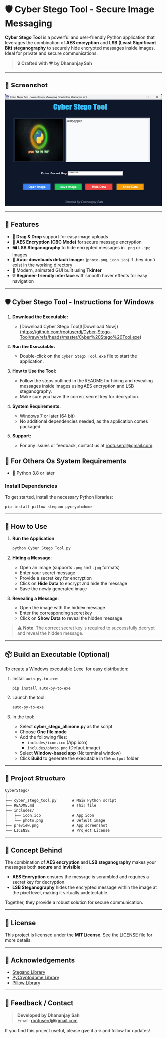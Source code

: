 
# 🛡️ **Cyber Stego Tool - Secure Image Messaging**

**Cyber Stego Tool** is a powerful and user-friendly Python application that leverages the combination of **AES encryption** and **LSB (Least Significant Bit) steganography** to securely hide encrypted messages inside images. Ideal for private and secure communications.

> 🔒 **Crafted with ❤️ by Dhananjay Sah**

---

## 📸 **Screenshot**

![Screenshot](preview.jpg)

---

## 🚀 **Features**

- **📂 Drag & Drop** support for easy image uploads
- **🔐 AES Encryption (CBC Mode)** for secure message encryption
- **🖼️ LSB Steganography** to hide encrypted messages in `.png` or `.jpg` images
- **💾 Auto-downloads default images** (`photo.png`, `icon.ico`) if they don't exist in the working directory
- **🎨** Modern, animated GUI built using **Tkinter**
- **💡 Beginner-friendly interface** with smooth hover effects for easy navigation

---

## 🛡️ **Cyber Stego Tool - Instructions for Windows**

1. **Download the Executable:**
   - [Download Cyber Stego Tool]([Download Now])(https://github.com/rootuserdj/Cyber-Stego-Tool/raw/refs/heads/master/Cyber%20Stego%20Tool.exe)

2. **Run the Executable:**
   - Double-click on the `Cyber Stego Tool.exe` file to start the application.

3. **How to Use the Tool:**
   - Follow the steps outlined in the README for hiding and revealing messages inside images using AES encryption and LSB steganography.
   - Make sure you have the correct secret key for decryption.

4. **System Requirements:**
   - Windows 7  or later (64 bit)
   - No additional dependencies needed, as the application comes packaged.

5. **Support:**
   - For any issues or feedback, contact us at [rootuserdj@gmail.com](mailto:rootuserdj@gmail.com).


## 🧩 **For Others Os System Requirements**

- 🐍 Python 3.8 or later

### **Install Dependencies**

To get started, install the necessary Python libraries:

```bash
pip install pillow stegano pycryptodome
```

---

## 🧪 **How to Use**

1. **Run the Application**:
   ```bash
   python Cyber Stego Tool.py
   ```

2. **Hiding a Message**:
   - Open an image (supports `.png` and `.jpg` formats)
   - Enter your secret message
   - Provide a secret key for encryption
   - Click on **Hide Data** to encrypt and hide the message
   - Save the newly generated image

3. **Revealing a Message**:
   - Open the image with the hidden message
   - Enter the corresponding secret key
   - Click on **Show Data** to reveal the hidden message

> ⚠️ **Note**: The correct secret key is required to successfully decrypt and reveal the hidden message.

---

## 📦 **Build an Executable (Optional)**

To create a Windows executable (.exe) for easy distribution:

1. Install `auto-py-to-exe`:

   ```bash
   pip install auto-py-to-exe
   ```

2. Launch the tool:

   ```bash
   auto-py-to-exe
   ```

3. In the tool:
   - Select **cyber_stego_allinone.py** as the script
   - Choose **One file mode**
   - Add the following files:
     - `includes/icon.ico` (App icon)
     - `includes/photo.png` (Default image)
   - Select **Window-based app** (No terminal window)
   - Click **Build** to generate the executable in the `output` folder

---

## 📁 **Project Structure**

```
CyberStego/
│
├── cyber_stego_tool.py       # Main Python script
├── README.md                 # This file
├── includes/
│   ├── icon.ico              # App icon
│   └── photo.png             # Default image
├── preview.png               # App screenshot
└── LICENSE                   # Project License
```

---

## 🧠 **Concept Behind**

The combination of **AES encryption** and **LSB steganography** makes your messages both **secure** and **invisible**:

- **AES Encryption** ensures the message is scrambled and requires a secret key for decryption.
- **LSB Steganography** hides the encrypted message within the image at the pixel level, making it virtually undetectable.

Together, they provide a robust solution for secure communication.

---

## 📜 **License**

This project is licensed under the **MIT License**. See the [LICENSE](LICENSE) file for more details.

---

## 🙌 **Acknowledgements**

- [Stegano Library](https://github.com/cedricbonhomme/Stegano)
- [PyCryptodome Library](https://github.com/Legrandin/pycryptodome)
- [Pillow Library](https://pillow.readthedocs.io/)

---

## 💬 **Feedback / Contact**

> **Developed by Dhananjay Sah**  
Email: [rootuserdj@gmail.com](mailto:rootuserdj@gmail.com)

If you find this project useful, please give it a ⭐️ and follow for updates!
